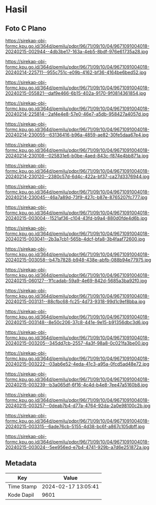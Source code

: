 # Hasil

## Foto C Plano

https://sirekap-obj-formc.kpu.go.id/364d/pemilu/pdpr/96/71/09/10/04/9671091004018-20240215-002944--4db3be17-163a-4eb5-8bdf-976e61735a28.jpg

https://sirekap-obj-formc.kpu.go.id/364d/pemilu/pdpr/96/71/09/10/04/9671091004018-20240214-225711--955c751c-e09b-4162-bf36-4164be6bed52.jpg

https://sirekap-obj-formc.kpu.go.id/364d/pemilu/pdpr/96/71/09/10/04/9671091004018-20240215-055821--daf9e466-6b15-402a-9170-9f0814361854.jpg

https://sirekap-obj-formc.kpu.go.id/364d/pemilu/pdpr/96/71/09/10/04/9671091004018-20240214-225814--2af4e4e8-57e0-46e7-a5db-958427a4057d.jpg

https://sirekap-obj-formc.kpu.go.id/364d/pemilu/pdpr/96/71/09/10/04/9671091004018-20240214-230055--63136416-b96a-4859-ae82-30fe5daa67e4.jpg

https://sirekap-obj-formc.kpu.go.id/364d/pemilu/pdpr/96/71/09/10/04/9671091004018-20240214-230108--025831e6-b0be-4aed-843c-f874e4bb871a.jpg

https://sirekap-obj-formc.kpu.go.id/364d/pemilu/pdpr/96/71/09/10/04/9671091004018-20240214-230120--2380c57d-6d4c-422a-bf37-ca27d3376944.jpg

https://sirekap-obj-formc.kpu.go.id/364d/pemilu/pdpr/96/71/09/10/04/9671091004018-20240214-230045--46a7a89d-73f9-427c-b87e-8765207fc777.jpg

https://sirekap-obj-formc.kpu.go.id/364d/pemilu/pdpr/96/71/09/10/04/9671091004018-20240215-003004--1521af36-c104-43fd-b9a4-880d0fde4d6b.jpg

https://sirekap-obj-formc.kpu.go.id/364d/pemilu/pdpr/96/71/09/10/04/9671091004018-20240215-003041--2b3a7cb1-565b-4dcf-bfa8-3b4faaf72600.jpg

https://sirekap-obj-formc.kpu.go.id/364d/pemilu/pdpr/96/71/09/10/04/9671091004018-20240215-003058--b47b7828-b948-438e-abfb-088b94e77975.jpg

https://sirekap-obj-formc.kpu.go.id/364d/pemilu/pdpr/96/71/09/10/04/9671091004018-20240215-060127--1f1cadab-59a9-4e69-842d-5685a3ba92f0.jpg

https://sirekap-obj-formc.kpu.go.id/364d/pemilu/pdpr/96/71/09/10/04/9671091004018-20240215-003131--88cfbc68-fc25-4d73-9318-99d1c9ef8bba.jpg

https://sirekap-obj-formc.kpu.go.id/364d/pemilu/pdpr/96/71/09/10/04/9671091004018-20240215-003148--8e50c206-37c8-441e-9e15-b91356dbc3d6.jpg

https://sirekap-obj-formc.kpu.go.id/364d/pemilu/pdpr/96/71/09/10/04/9671091004018-20240215-003205--345dd7cb-2557-4a3f-98a8-0c021fa3be00.jpg

https://sirekap-obj-formc.kpu.go.id/364d/pemilu/pdpr/96/71/09/10/04/9671091004018-20240215-003222--03ab6e52-4eda-41c3-a95a-0fcd5ad48e72.jpg

https://sirekap-obj-formc.kpu.go.id/364d/pemilu/pdpr/96/71/09/10/04/9671091004018-20240215-003239--b3a065df-6f16-4c4d-b4e8-7ee47a5160b8.jpg

https://sirekap-obj-formc.kpu.go.id/364d/pemilu/pdpr/96/71/09/10/04/9671091004018-20240215-003257--0deab7b4-d77a-4764-92da-2a0e98100c2b.jpg

https://sirekap-obj-formc.kpu.go.id/364d/pemilu/pdpr/96/71/09/10/04/9671091004018-20240215-003315--6ade76cb-5155-4d38-bc6f-a867c105dbff.jpg

https://sirekap-obj-formc.kpu.go.id/364d/pemilu/pdpr/96/71/09/10/04/9671091004018-20240215-003024--5ee956ed-e7b4-4741-929b-a7d6e251872a.jpg


## Metadata

| Key        | Value               |
| ---------- | ------------------- |
| Time Stamp | 2024-02-17 13:05:41 |
| Kode Dapil | 9601                |



